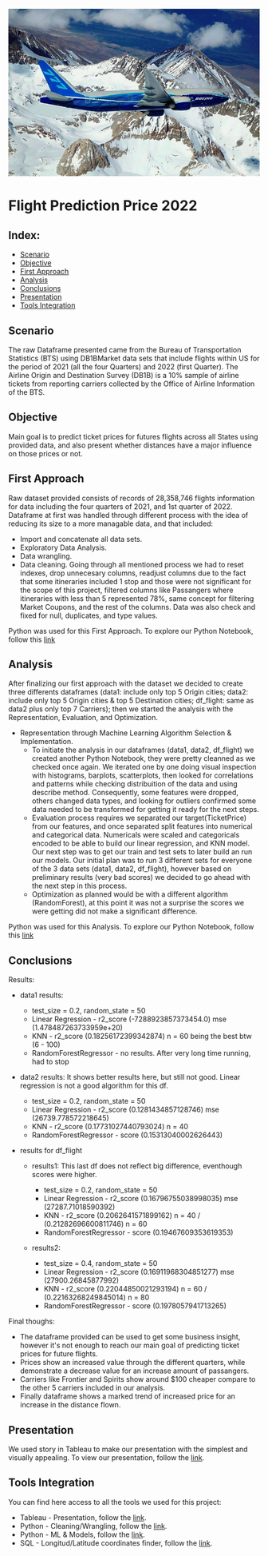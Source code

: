 ![Flight Image](https://github.com/GitHub4lrg/Flight_Market_2022/blob/images/Boening%20_777_%20wikimedia.jpg?raw=true)
# Flight Prediction Price 2022

## Index:

- [Scenario](#scenario)
- [Objective](#objective)
- [First Approach](#first-approach)
- [Analysis](#analysis)
-	[Conclusions](#conclusions)
-	[Presentation](#presentation)
-	[Tools Integration](#tools-integration)
 
## Scenario

The raw Dataframe presented came from the Bureau of Transportation Statistics (BTS) using DB1BMarket data sets that include flights within US for the period of 2021 (all the four Quarters) and 2022 (first Quarter). The Airline Origin and Destination Survey (DB1B) is a 10% sample of airline tickets from reporting carriers collected by the Office of Airline Information of the BTS.

## Objective

Main goal is to predict ticket prices for futures flights across all States using provided data, and also present whether distances have a major influence on those prices or not.

## First Approach

Raw dataset provided consists of records of 28,358,746 flights information for data including the four quarters of 2021, and 1st quarter of 2022. Dataframe at first was handled through different process with the idea of reducing its size to a more managable data, and that included:
- Import and concatenate all data sets.
- Exploratory Data Analysis.
- Data wrangling.
- Data cleaning.
Going through all mentioned process we had to reset indexes, drop unnecesary columns, readjust columns due to the fact that some itineraries included 1 stop and those were not significant for the scope of this project, filtered columns like Passangers where itineraries with less than 5 represented 78%, same concept for filtering Market Coupons, and the rest of the columns. Data was also check and fixed for null, duplicates, and type values.

Python was used for this First Approach. To explore our Python Notebook, follow this [link]()

## Analysis

After finalizing our first approach with the dataset we decided to create three differents dataframes (data1: include only top 5 Origin cities; data2: include only top 5 Origin cities & top 5 Destination cities; df_flight: same as data2 plus only top 7 Carriers); then we started the analysis with the Representation, Evaluation, and Optimization.

- Representation through Machine Learning Algorithm Selection & Implementation.
  - To initiate the analysis in our dataframes (data1, data2, df_flight) we created another Python Notebook, they were pretty cleanned as we checked once again. We iterated one by one doing visual inspection with histograms, barplots, scatterplots, then looked for correlations and patterns while checking distribuition of the data and using describe method. Consequently, some features were dropped, others changed data types, and looking for outliers confirmed some data needed to be transformed for getting it ready for the next steps.
  - Evaluation process requires we separated our target(TicketPrice) from our features, and once separated split features into numerical and categorical data. Numericals were scaled and categoricals encoded to be able to build our linear regression, and KNN model. Our next step was to get our train and test sets to later build an run our models. Our initial plan was to run 3 different sets for everyone of the 3 data sets (data1, data2, df_flight), however based on preliminary results (very bad scores) we decided to go ahead with the next step in this process.
  - Optimization as planned would be with a different algorithm (RandomForest), at this point it was not a surprise the scores we were getting did not make a significant difference.

Python was used for this Analysis. To explore our Python Notebook, follow this [link]()

## Conclusions

Results:
 - data1 results:

   - test_size = 0.2, random_state = 50
   - Linear Regression - r2_score (-7288923857373454.0)   mse (1.478487263733959e+20)
   - KNN - r2_score (0.18256172399342874)  n = 60 being the best btw (6 - 100)
   - RandomForestRegressor - no results. After very long time running, had to stop

 - data2 results: It shows better results here, but still not good. Linear regression is not a good algorithm for this df.

   - test_size = 0.2, random_state = 50
   - Linear Regression - r2_score (0.1281434857128746)   mse (26739.778572218645)
   - KNN - r2_score (0.17731027440793024)  n = 40
   - RandomForestRegressor - score (0.15313040002626443)

 - results for df_flight

   - results1: This last df does not reflect big difference, eventhough scores were higher.

      - test_size = 0.2, random_state = 50
      - Linear Regression - r2_score (0.16796755038998035)   mse (27287.71018590392)
      - KNN - r2_score (0.2062641571899162)  n = 40 /  (0.21282696600811746)  n = 60  
      - RandomForestRegressor - score (0.19467609353619353)

   - results2:

       - test_size = 0.4, random_state = 50
       - Linear Regression - r2_score (0.16911968304851277)   mse (27900.26845877992)
       - KNN - r2_score (0.22044850021293194)  n = 60 /  (0.22163268249845014)  n = 80  
       - RandomForestRegressor - score (0.1978057941713265)

Final thoughs: 
 - The dataframe provided can be used to get some business insight, however it's not enough to reach our main goal of predicting ticket prices for future flights.
 - Prices show an increased value through the different quarters, while demonstrate a decrease value for an increase amount of passangers.
 - Carriers like Frontier and Spirits show around $100 cheaper compare to the other 5 carriers included in our analysis.
 - Finally dataframe shows a marked trend of increased price for an increase in the distance flown.

## Presentation

We used story in Tableau to make our presentation with the simplest and visually appealing. To view our presentation, follow the [link]().

## Tools Integration

You can find here access to all the tools we used for this project:

 -	Tableau - Presentation, follow the [link]().
 -	Python - Cleaning/Wrangling, follow the [link]().
 -	Python - ML & Models, follow the [link]().
 -	SQL - Longitud/Latitude coordinates finder, follow the [link]().
